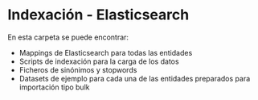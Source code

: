 # Indexación - Elasticsearch

En esta carpeta se puede encontrar:
- Mappings de Elasticsearch para todas las entidades
- Scripts de indexación para la carga de los datos
- Ficheros de sinónimos y stopwords
- Datasets de ejemplo para cada una de las entidades preparados para importación tipo bulk